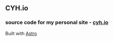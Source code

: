## CYH.io

### source code for my personal site - [cyh.io](http://cyh.io)

Built with [Astro](https://astro.build)

